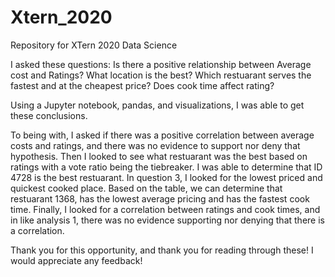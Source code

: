 # Xtern_2020
 Repository for XTern 2020 Data Science

I asked these questions:
Is there a positive relationship between Average cost and Ratings?
What location is the best?
Which restuarant serves the fastest and at the cheapest price?
Does cook time affect rating?

Using a Jupyter notebook, pandas, and visualizations, I was able to get these conclusions.

To being with, I asked if there was a positive correlation between average costs and ratings, and there was no evidence to support nor deny that hypothesis. Then I looked to see what restuarant was the best based on ratings with a vote ratio being the tiebreaker. I was able to determine that ID 4728 is the best restuarant. In question 3, I looked for the lowest priced and quickest cooked place. Based on the table, we can determine that restuarant 1368, has the lowest average pricing and has the fastest cook time. Finally, I looked for a correlation between ratings and cook times, and in like analysis 1, there was no evidence supporting nor denying that there is a correlation.

Thank you for this opportunity, and thank you for reading through these! I would appreciate any feedback!
